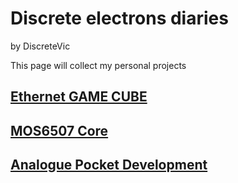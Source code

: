 # Discrete electrons diaries
<link rel="stylesheet" type="text/css" href="/css/style.css">

by DiscreteVic

This page will collect my personal projects

## [Ethernet GAME CUBE](/Ethernet_Game_Cube/)

## [MOS6507 Core](/MOS6507_core/)

## [Analogue Pocket Development](/Analogue_Pocket_Development/)

